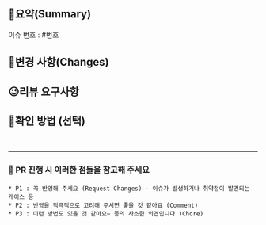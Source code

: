 ## 📝요약(Summary)
이슈 번호 : #번호


## 🔨변경 사항(Changes)


## 😉리뷰 요구사항


## 💎확인 방법 (선택)



<br/>

---
### 📌 PR 진행 시 이러한 점들을 참고해 주세요
    * P1 : 꼭 반영해 주세요 (Request Changes) - 이슈가 발생하거나 취약점이 발견되는 케이스 등
    * P2 : 반영을 적극적으로 고려해 주시면 좋을 것 같아요 (Comment)
    * P3 : 이런 방법도 있을 것 같아요~ 등의 사소한 의견입니다 (Chore)

